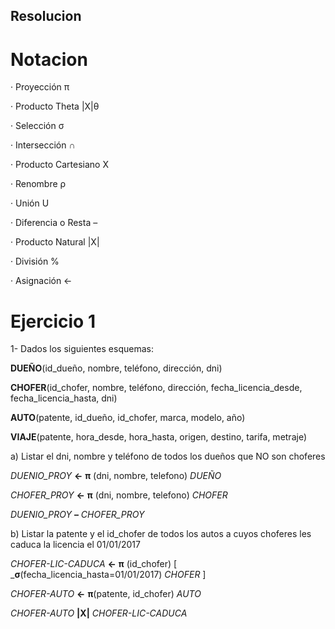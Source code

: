 ## Resolucion


# Notacion

· Proyección π


· Producto Theta |X|θ


· Selección σ 


· Intersección ∩ 


· Producto Cartesiano X


· Renombre ρ


· Unión U


· Diferencia o Resta –


· Producto Natural |X|


· División %


· Asignación ←


# Ejercicio 1

1- Dados los siguientes esquemas:


**DUEÑO**(id\_dueño, nombre, teléfono, dirección, dni)


**CHOFER**(id\_chofer, nombre, teléfono, dirección, fecha\_licencia\_desde, fecha\_licencia\_hasta, dni)


**AUTO**(patente, id\_dueño, id\_chofer, marca, modelo, año)


**VIAJE**(patente, hora\_desde, hora\_hasta, origen, destino, tarifa, metraje)


a) Listar el dni, nombre y teléfono de todos los dueños que NO son choferes


_DUENIO\_PROY_ **←**  **π** (dni, nombre, telefono) _DUEÑO_


_CHOFER\_PROY_ **←**  **π** (dni, nombre, telefono) _CHOFER_


_DUENIO\_PROY_ **–** _CHOFER\_PROY_


b) Listar la patente y el id_chofer de todos los autos a cuyos choferes les caduca la licencia el 01/01/2017

_CHOFER-LIC-CADUCA_ **←**  **π** (id\_chofer) [ _**σ**(fecha\_licencia\_hasta=01/01/2017) _CHOFER_ ]


_CHOFER-AUTO_ **←**  **π**(patente, id\_chofer) _AUTO_


_CHOFER-AUTO_ **|X|** _CHOFER-LIC-CADUCA_
